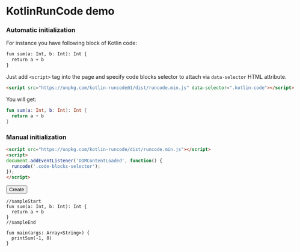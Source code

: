 <!DOCTYPE html>
<html>
<head>
  <meta charset="UTF-8">
  <title>KotlinRunCode examples</title>
  <link rel="stylesheet" href="examples.css">
  <link rel="stylesheet" href="examples-highlight.css">
  <style>
  .markdown-body {
		max-width: 980px;
		margin: 50px auto;
	}
  </style>
  <script src="../runcode.js" data-selector=".kotlin-code"></script>
</head>
<body class="markdown-body">

# KotlinRunCode demo

### Automatic initialization

For instance you have following block of Kotlin code:

```txt
fun sum(a: Int, b: Int): Int {
  return a + b
}
```

Just add `<script>` tag into the page and specify code blocks selector to attach via `data-selector` HTML attribute.

```html
<script src="https://unpkg.com/kotlin-runcode@1/dist/runcode.min.js" data-selector=".kotlin-code"></script>
```

You will get:

<div class="kotlin-code">

```kotlin
fun sum(a: Int, b: Int): Int {
  return a + b
}
```

</div>

### Manual initialization

```html
<script src="https://unpkg.com/kotlin-runcode/dist/runcode.min.js"></script>
<script>
document.addEventListener('DOMContentLoaded', function() {
  runcode('.code-blocks-selector');
});
</script>
```

<button onclick="KotlinRunCode('.kotlin-code-2'); this.disabled = true">Create</button>

<div class="kotlin-code-2">

```text
//sampleStart
fun sum(a: Int, b: Int): Int {
  return a + b
}
//sampleEnd

fun main(args: Array<String>) {
  printSum(-1, 8)
}
```

</div>

</body>
</html>
